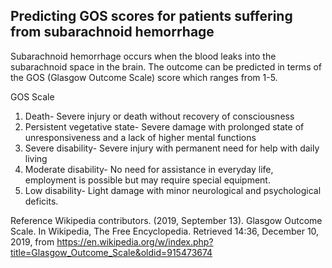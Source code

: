 ## Predicting GOS scores for patients suffering from subarachnoid hemorrhage

Subarachnoid hemorrhage occurs when the blood leaks into the subarachnoid space in the brain. The outcome can be predicted in terms of the GOS (Glasgow Outcome Scale) score which ranges from 1-5.

GOS Scale
1. Death-	Severe injury or death without recovery of consciousness
2. Persistent vegetative state- 	Severe damage with prolonged state of unresponsiveness and a lack of higher mental functions
3. Severe disability- 	Severe injury with permanent need for help with daily living
4. Moderate disability- 	No need for assistance in everyday life, employment is possible but may require special equipment.
5. Low disability-	Light damage with minor neurological and psychological deficits. 

Reference
Wikipedia contributors. (2019, September 13). Glasgow Outcome Scale. In Wikipedia, The Free Encyclopedia. Retrieved 14:36, December 10, 2019, from https://en.wikipedia.org/w/index.php?title=Glasgow_Outcome_Scale&oldid=915473674
